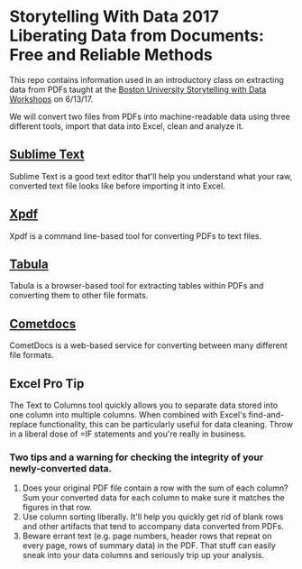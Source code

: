 # Storytelling With Data 2017 Liberating Data from Documents: Free and Reliable Methods
This repo contains information used in an introductory class on extracting data from PDFs taught at the [Boston University Storytelling with Data Workshops](https://www.bu.edu/com/data-storytelling/index.html) on 6/13/17.

We will convert two files from PDFs into machine-readable data using three different tools, import that data into Excel, clean and analyze it.

## [Sublime Text](https://www.sublimetext.com/)
Sublime Text is a good text editor that'll help you understand what your raw, converted text file looks like before importing it into Excel.

## [Xpdf](http://www.foolabs.com/xpdf/)
Xpdf is a command line-based tool for converting PDFs to text files.

## [Tabula](http://tabula.technology/)
Tabula is a browser-based tool for extracting tables within PDFs and converting them to other file formats.

## [Cometdocs](https://www.cometdocs.com/)
CometDocs is a web-based service for converting between many different file formats.

## Excel Pro Tip
The Text to Columns tool quickly allows you to separate data stored into one column into multiple columns. When combined with Excel's find-and-replace functionality, this can be particularly useful for data cleaning. Throw in a liberal dose of =IF statements and you're really in business.

### Two tips and a warning for checking the integrity of your newly-converted data.
1. Does your original PDF file contain a row with the sum of each column? Sum your converted data for each column to make sure it matches the figures in that row.
2. Use column sorting liberally. It'll help you quickly get rid of blank rows and other artifacts that tend to accompany data converted from PDFs.
3. Beware errant text (e.g. page numbers, header rows that repeat on every page, rows of summary data) in the PDF. That stuff can easily sneak into your data columns and seriously trip up your analysis.
